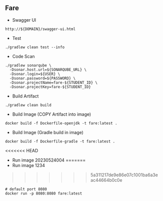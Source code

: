 ## Fare
* Swagger UI
```
http://${DOMAIN}/swagger-ui.html
```

* Test
```bash=
./gradlew clean test --info
```

* Code Scan
```bash=
./gradlew sonarqube \
  -Dsonar.host.url=${SONARQUBE_URL} \
  -Dsonar.login=${USER} \
  -Dsonar.password=${PASSWORD} \
  -Dsonar.projectName=fare-${STUDENT_ID} \
  -Dsonar.projectKey=fare-${STUDENT_ID} 
```

* Build Artifact
```bash=
./gradlew clean build
```

* Build Image (COPY Artifact into image)
```bash=
docker build -f Dockerfile-openjdk -t fare:latest .
```

* Build Image (Gradle build in image)
```bash=
docker build -f Dockerfile-gradle -t fare:latest .
```

<<<<<<< HEAD
* Run image 20230524004
=======
* Run image 1234
>>>>>>> 5a311217de9e86e07c1001ba6a3eac44664b0c0e
```bash=
# default port 8080
docker run -p 8080:8080 fare:latest
```
